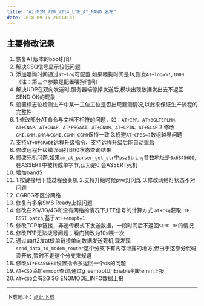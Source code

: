 ```yaml
---
title: "AirM2M_720_V214_LTE_AT_NAND 发布"
date: 2018-09-15 20:13:37
---
```


**主要修改记录**
---
1. 恢复AT版本的boot打印
2. 解决CSQ信号显示较低问题
3. 添加喂狗时间通过```at+log```可配置,如果喂狗时间是1s,则发```AT+log=57,1000```（注：第三个参数是配置喂狗时间）
4. 解决UDP在双向发送时,服务器端停掉发送后,模块出现数据发出去不返回SEND OK的现象
5. 设置标志位检测生产中某一工位工位是否出现漏测情况,以此来保证生产流程的完整性
6. 1.修改部分AT命令与文档不相符的问题，如：```AT+IPR、AT+BGLTEPLMN、AT+CNAP、AT+CNAP、AT*PSGAAT、AT+CNUM、AT+CPIN、AT+GCAP```
2.修改```GMI,GMM,GMR与CGMI,CGMM,CGMR```保持一致
3.规避```AT+CPBS=?```数组越界问题
7. 支持```AT+UPGRADE```远程升级指令、支持远程升级后能自动重启
8. 修改远程升级错误码打印和状态查询结果
9. 修改死机问题,如果```am_at_parser_get_str```中```pszString```参数地址是```0x6845600```,在ASSERT中被转成单字节,认为是0,会ASSERT死机
10. 增加band5
1. 1.按键接地下载过程会关机
2.支持升级时候pwr灯闪烁
3.修改网络灯状态不对问题
4. CGREG不区分网络
13. 修复有多余SMS Ready上报问题
14. 修改在2G/3G/4G和没有网络的情况下,LTE信号的计算方式 ```at+csq```获取```LTE RSSI patch```,基于```at+eemopt=1```
15. 修改TCP单链接，非透传模式下发送数据，一段时间后不返回```SEND OK```的情况
16. 修改PPP无法拨号问题；看门狗改为10s喂一次
17. 通过uart2发at做单链接单向数据发送死机,现发现```send_data_to_modem_router```这个分支下有内存泄露的地方,但由于这部分代码没开放,暂时不走这个分支来规避
18. 修改```AT*EXASSERT```设置指令多返回一个ok的问题
19. ```AT+CSQ```添加```emmopt```查询,通过g_eemoptUrlEnable判断emm上报
20. ```AT+CSQ```会有2G 3G ENGMODE_INFO数据上报
---
下载地址：[点此下载](http://openluat-erp.oss-cn-hangzhou.aliyuncs.com/erp_site_file/product_file/sw_file_20180915192154_AirM2M_720_V239_LTE_AT_NAND.zip)
